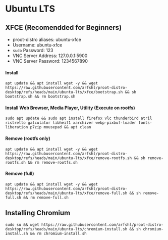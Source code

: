 # Ubuntu LTS

## XFCE (Recomendded for Beginners)
- proot-distro aliases: ubuntu-xfce
- Username: ubuntu-xfce
- `sudo` Password: 123
- VNC Server Address: 127.0.0.1:5900
- VNC Server Password: 1234567890


#### Install
    apt update && apt install wget -y && wget https://raw.githubusercontent.com/arfshl/proot-distro-desktop/refs/heads/main/ubuntu-lts/xfce/bootstrap.sh && sh bootstrap.sh && rm bootstrap.sh

#### Install Web Browser, Media Player, Utility (Execute on rootfs)
    sudo apt update && sudo apt install firefox vlc thunderbird atril ristretto galculator libheif1 xarchiver webp-pixbuf-loader fonts-liberation p7zip mousepad && apt clean

#### Remove (rootfs only)
    apt update && apt install wget -y && wget https://raw.githubusercontent.com/arfshl/proot-distro-desktop/refs/heads/main/ubuntu-lts/xfce/remove-rootfs.sh && sh remove-rootfs.sh && rm remove-rootfs.sh
#### Remove (full)
    apt update && apt install wget -y && wget https://raw.githubusercontent.com/arfshl/proot-distro-desktop/refs/heads/main/ubuntu-lts/xfce/remove-full.sh && sh remove-full.sh && rm remove-full.sh

## Installing Chromium
    sudo su && wget https://raw.githubusercontent.com/arfshl/proot-distro-desktop/refs/heads/main/ubuntu-lts/chromium-install.sh && sh chromium-install.sh && rm chromium-install.sh

